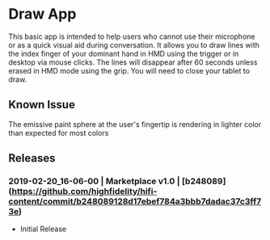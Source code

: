 # Draw App

This basic app is intended to help users who cannot use their microphone or as a quick visual aid during 
conversation. It allows you to draw lines with the index finger of your dominant hand in HMD using the trigger 
or in desktop via mouse clicks. The lines will disappear after 60 seconds unless erased in HMD mode using the 
grip. You will need to close your tablet to draw.

## Known Issue

The emissive paint sphere at the user's fingertip is rendering in lighter color than expected for most colors

## Releases
### 2019-02-20_16-06-00 | Marketplace v1.0 | [b248089] (https://github.com/highfidelity/hifi-content/commit/b248089128d17ebef784a3bbb7dadac37c3ff73e)

- Initial Release